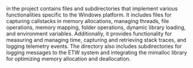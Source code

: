 in the project contains files and subdirectories that implement various functionalities specific to the Windows platform. It includes files for capturing callstacks in memory allocations, managing threads, file operations, memory mapping, folder operations, dynamic library loading, and environment variables. Additionally, it provides functionality for measuring and managing time, capturing and retrieving stack traces, and logging telemetry events. The directory also includes subdirectories for logging messages to the ETW system and integrating the mimalloc library for optimizing memory allocation and deallocation.